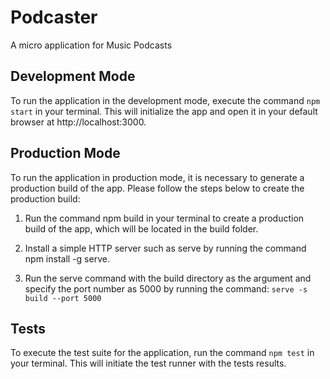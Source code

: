 # Podcaster
A micro application for Music Podcasts

## Development Mode
To run the application in the development mode, execute the command `npm start` in your terminal. This will initialize the app and open it in your default browser at http://localhost:3000.

## Production Mode
To run the application in production mode, it is necessary to generate a production build of the app. Please follow the steps below to create the production build:

1. Run the command npm build in your terminal to create a production build of the app, which will be located in the build folder.

2. Install a simple HTTP server such as serve by running the command npm install -g serve.

3. Run the serve command with the build directory as the argument and specify the port number as 5000 by running the command: `serve -s build --port 5000`

## Tests
To execute the test suite for the application, run the command `npm test` in your terminal. This will initiate the test runner with the tests results.